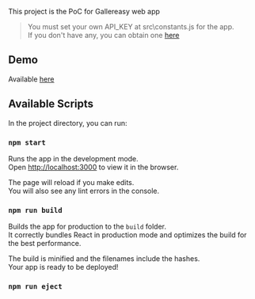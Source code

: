 This project is the PoC for Gallereasy web app

> You must set your own API_KEY at src\constants.js for the app.  
> If you don't have any, you can obtain one [here](https://developers.giphy.com/docs/sdk)

## Demo

Available [here](https://galler-easy.netlify.app/)

## Available Scripts

In the project directory, you can run:

### `npm start`

Runs the app in the development mode.<br />
Open [http://localhost:3000](http://localhost:3000) to view it in the browser.

The page will reload if you make edits.<br />
You will also see any lint errors in the console.

### `npm run build`

Builds the app for production to the `build` folder.<br />
It correctly bundles React in production mode and optimizes the build for the best performance.

The build is minified and the filenames include the hashes.<br />
Your app is ready to be deployed!

### `npm run eject`
